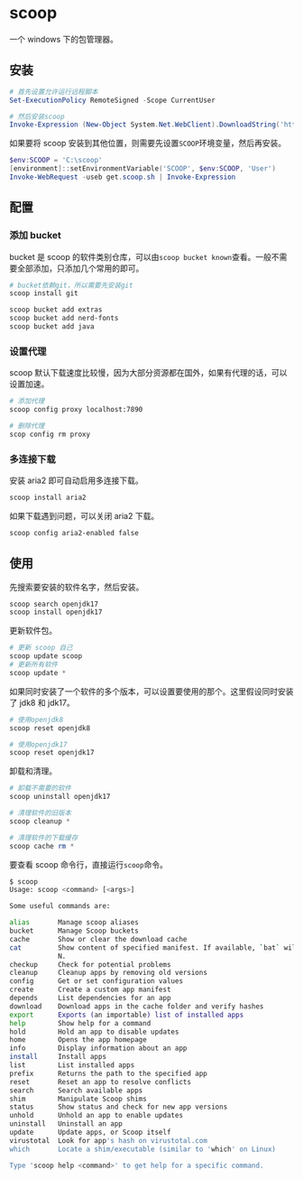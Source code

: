 # scoop

一个 windows 下的包管理器。

## 安装

```powershell
# 首先设置允许运行远程脚本
Set-ExecutionPolicy RemoteSigned -Scope CurrentUser

# 然后安装scoop
Invoke-Expression (New-Object System.Net.WebClient).DownloadString('https://get.scoop.sh')
```

如果要将 scoop 安装到其他位置，则需要先设置`SCOOP`环境变量，然后再安装。

```powershell
$env:SCOOP = 'C:\scoop'
[environment]::setEnvironmentVariable('SCOOP', $env:SCOOP, 'User')
Invoke-WebRequest -useb get.scoop.sh | Invoke-Expression
```

## 配置

### 添加 bucket

bucket 是 scoop 的软件类别仓库，可以由`scoop bucket known`查看。一般不需要全部添加，只添加几个常用的即可。

```sh
# bucket依赖git，所以需要先安装git
scoop install git

scoop bucket add extras
scoop bucket add nerd-fonts
scoop bucket add java
```

### 设置代理

scoop 默认下载速度比较慢，因为大部分资源都在国外，如果有代理的话，可以设置加速。

```sh
# 添加代理
scoop config proxy localhost:7890

# 删除代理
scop config rm proxy
```

### 多连接下载

安装 aria2 即可自动启用多连接下载。

```sh
scoop install aria2
```

如果下载遇到问题，可以关闭 aria2 下载。

```sh
scoop config aria2-enabled false
```

## 使用

先搜索要安装的软件名字，然后安装。

```powershell
scoop search openjdk17
scoop install openjdk17
```

更新软件包。

```powershell
# 更新 scoop 自己
scoop update scoop
# 更新所有软件
scoop update *
```

如果同时安装了一个软件的多个版本，可以设置要使用的那个。这里假设同时安装了 jdk8 和 jdk17。

```powershell
# 使用openjdk8
scoop reset openjdk8

# 使用openjdk17
scoop reset openjdk17
```

卸载和清理。

```powershell
# 卸载不需要的软件
scoop uninstall openjdk17

# 清理软件的旧版本
scoop cleanup *

# 清理软件的下载缓存
scoop cache rm *
```

要查看 scoop 命令行，直接运行`scoop`命令。

```sh
$ scoop
Usage: scoop <command> [<args>]

Some useful commands are:

alias       Manage scoop aliases
bucket      Manage Scoop buckets
cache       Show or clear the download cache
cat         Show content of specified manifest. If available, `bat` will be used to pretty-print the JSO
            N.
checkup     Check for potential problems
cleanup     Cleanup apps by removing old versions
config      Get or set configuration values
create      Create a custom app manifest
depends     List dependencies for an app
download    Download apps in the cache folder and verify hashes
export      Exports (an importable) list of installed apps
help        Show help for a command
hold        Hold an app to disable updates
home        Opens the app homepage
info        Display information about an app
install     Install apps
list        List installed apps
prefix      Returns the path to the specified app
reset       Reset an app to resolve conflicts
search      Search available apps
shim        Manipulate Scoop shims
status      Show status and check for new app versions
unhold      Unhold an app to enable updates
uninstall   Uninstall an app
update      Update apps, or Scoop itself
virustotal  Look for app's hash on virustotal.com
which       Locate a shim/executable (similar to 'which' on Linux)

Type 'scoop help <command>' to get help for a specific command.
```
